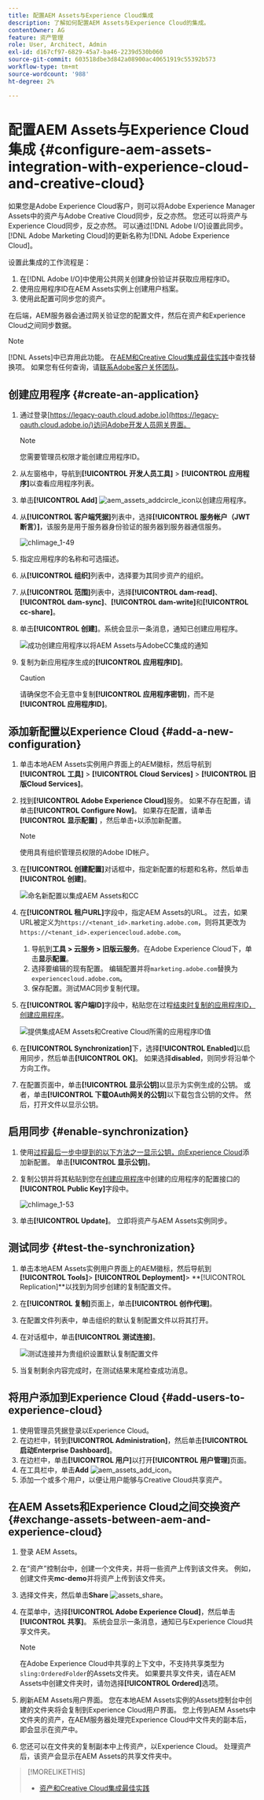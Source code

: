 ```yaml
---
title: 配置AEM Assets与Experience Cloud集成
description: 了解如何配置AEM Assets与Experience Cloud的集成。
contentOwner: AG
feature: 资产管理
role: User, Architect, Admin
exl-id: d167cf97-6829-45a7-ba46-2239d530b060
source-git-commit: 603518dbe3d842a08900ac40651919c55392b573
workflow-type: tm+mt
source-wordcount: '988'
ht-degree: 2%

---
```


# 配置AEM Assets与Experience Cloud集成 {#configure-aem-assets-integration-with-experience-cloud-and-creative-cloud}

如果您是Adobe Experience Cloud客户，则可以将Adobe Experience Manager Assets中的资产与Adobe Creative Cloud同步，反之亦然。 您还可以将资产与Experience Cloud同步，反之亦然。 可以通过[!DNL Adobe I/O]设置此同步。 [!DNL Adobe Marketing Cloud]的更新名称为[!DNL Adobe Experience Cloud]。

设置此集成的工作流程是：

1. 在[!DNL Adobe I/O]中使用公共网关创建身份验证并获取应用程序ID。
1. 使用应用程序ID在AEM Assets实例上创建用户档案。
1. 使用此配置可同步您的资产。

在后端，AEM服务器会通过网关验证您的配置文件，然后在资产和Experience Cloud之间同步数据。

>[!NOTE]
>
>[!DNL Assets]中已弃用此功能。 在[AEM和Creative Cloud集成最佳实践](/help/assets/aem-cc-integration-best-practices.md)中查找替换项。 如果您有任何查询，请[联系Adobe客户关怀团队](https://www.adobe.com/cn/account/sign-in.supportportal.html)。

<!-- Hiding this for now via cqdoc-16834.
![Flow of data when AEM Assets and Creative Cloud are integrated](assets/chlimage_1-48.png)

>[!NOTE]
>
>Sharing assets between Adobe Experience Cloud and Adobe Creative Cloud requires administrator privileges on the AEM instance.
-->

## 创建应用程序 {#create-an-application}

1. 通过登录[https://legacy-oauth.cloud.adobe.io](https://legacy-oauth.cloud.adobe.io/)访问Adobe开发人员网关界面。

   >[!NOTE]
   >
   >您需要管理员权限才能创建应用程序ID。

1. 从左窗格中，导航到&#x200B;**[!UICONTROL 开发人员工具]** > **[!UICONTROL 应用程序]**&#x200B;以查看应用程序列表。
1. 单击&#x200B;**[!UICONTROL Add]** ![aem_assets_addcircle_icon](assets/aem_assets_addcircle_icon.png)以创建应用程序。
1. 从&#x200B;**[!UICONTROL 客户端凭据]**&#x200B;列表中，选择&#x200B;**[!UICONTROL 服务帐户（JWT断言）]**，该服务是用于服务器身份验证的服务器到服务器通信服务。

   ![chlimage_1-49](assets/chlimage_1-49.png)

1. 指定应用程序的名称和可选描述。
1. 从&#x200B;**[!UICONTROL 组织]**&#x200B;列表中，选择要为其同步资产的组织。
1. 从&#x200B;**[!UICONTROL 范围]**&#x200B;列表中，选择&#x200B;**[!UICONTROL dam-read]**、**[!UICONTROL dam-sync]**、**[!UICONTROL dam-write]**&#x200B;和&#x200B;**[!UICONTROL cc-share]**。
1. 单击&#x200B;**[!UICONTROL 创建]**。系统会显示一条消息，通知已创建应用程序。

   ![成功创建应用程序以将AEM Assets与AdobeCC集成的通知](assets/chlimage_1-50.png)

1. 复制为新应用程序生成的&#x200B;**[!UICONTROL 应用程序ID]**。

   >[!CAUTION]
   >
   >请确保您不会无意中复制&#x200B;**[!UICONTROL 应用程序密钥]**，而不是&#x200B;**[!UICONTROL 应用程序ID]**。

## 添加新配置以Experience Cloud {#add-a-new-configuration}

1. 单击本地AEM Assets实例用户界面上的AEM徽标，然后导航到&#x200B;**[!UICONTROL 工具]** > **[!UICONTROL Cloud Services]** > **[!UICONTROL 旧版Cloud Services]**。

1. 找到&#x200B;**[!UICONTROL Adobe Experience Cloud]**&#x200B;服务。 如果不存在配置，请单击&#x200B;**[!UICONTROL Configure Now]**。 如果存在配置，请单击&#x200B;**[!UICONTROL 显示配置]** ，然后单击`+`以添加新配置。

   >[!NOTE]
   >
   >使用具有组织管理员权限的Adobe ID帐户。

1. 在&#x200B;**[!UICONTROL 创建配置]**&#x200B;对话框中，指定新配置的标题和名称，然后单击&#x200B;**[!UICONTROL 创建]**。

   ![命名新配置以集成AEM Assets和CC](assets/aem-ec-integration-config1.png)

1. 在&#x200B;**[!UICONTROL 租户URL]**&#x200B;字段中，指定AEM Assets的URL。 过去，如果URL被定义为`https://<tenant_id>.marketing.adobe.com`，则将其更改为`https://<tenant_id>.experiencecloud.adobe.com`。

   1. 导航到&#x200B;**工具 > 云服务 > 旧版云服务**。在Adobe Experience Cloud下，单击&#x200B;**显示配置**。
   1. 选择要编辑的现有配置。 编辑配置并将`marketing.adobe.com`替换为`experiencecloud.adobe.com`。
   1. 保存配置。测试MAC同步复制代理。

1. 在&#x200B;**[!UICONTROL 客户端ID]**&#x200B;字段中，粘贴您在过程[结束时复制的应用程序ID，创建应用程序](#create-an-application)。

   ![提供集成AEM Assets和Creative Cloud所需的应用程序ID值](assets/cloudservices_tenant_info.png)

1. 在&#x200B;**[!UICONTROL Synchronization]**&#x200B;下，选择&#x200B;**[!UICONTROL Enabled]**&#x200B;以启用同步，然后单击&#x200B;**[!UICONTROL OK]**。 如果选择&#x200B;**disabled**，则同步将沿单个方向工作。

1. 在配置页面中，单击&#x200B;**[!UICONTROL 显示公钥]**&#x200B;以显示为实例生成的公钥。 或者，单击&#x200B;**[!UICONTROL 下载OAuth网关的公钥]**&#x200B;以下载包含公钥的文件。 然后，打开文件以显示公钥。

## 启用同步 {#enable-synchronization}

1. 使用[过程最后一步中提到的以下方法之一显示公钥，向Experience Cloud](#add-a-new-configuration)添加新配置。 单击&#x200B;**[!UICONTROL 显示公钥]**。

1. 复制公钥并将其粘贴到您在[创建应用程序](#create-an-application)中创建的应用程序的配置接口的&#x200B;**[!UICONTROL Public Key]**&#x200B;字段中。

   ![chlimage_1-53](assets/chlimage_1-53.png)

1. 单击&#x200B;**[!UICONTROL Update]**。 立即将资产与AEM Assets实例同步。

## 测试同步 {#test-the-synchronization}

1. 单击本地AEM Assets实例用户界面上的AEM徽标，然后导航到&#x200B;**[!UICONTROL Tools]**> **[!UICONTROL Deployment]**> **[!UICONTROL Replication]**以找到为同步创建的复制配置文件。
1. 在&#x200B;**[!UICONTROL 复制]**&#x200B;页面上，单击&#x200B;**[!UICONTROL 创作代理]**。
1. 在配置文件列表中，单击组织的默认复制配置文件以将其打开。
1. 在对话框中，单击&#x200B;**[!UICONTROL 测试连接]**。

   ![测试连接并为贵组织设置默认复制配置文件](assets/chlimage_1-54.png)

1. 当复制剩余内容完成时，在测试结果末尾检查成功消息。

## 将用户添加到Experience Cloud {#add-users-to-experience-cloud}

1. 使用管理员凭据登录以Experience Cloud。
1. 在边栏中，转到&#x200B;**[!UICONTROL Administration]**，然后单击&#x200B;**[!UICONTROL 启动Enterprise Dashboard]**。
1. 在边栏中，单击&#x200B;**[!UICONTROL 用户]**&#x200B;以打开&#x200B;**[!UICONTROL 用户管理]**&#x200B;页面。
1. 在工具栏中，单击&#x200B;**Add** ![aem_assets_add_icon](assets/aem_assets_add_icon.png)。
1. 添加一个或多个用户，以便让用户能够与Creative Cloud共享资产。

<!-- TBD: Check.
   >[!NOTE]
   >
   >Only the users that you add to Experience Cloud can share assets from AEM Assets to Creative Cloud.

-->

## 在AEM Assets和Experience Cloud之间交换资产 {#exchange-assets-between-aem-and-experience-cloud}

1. 登录 AEM Assets。
1. 在“资产”控制台中，创建一个文件夹，并将一些资产上传到该文件夹。 例如，创建文件夹&#x200B;**mc-demo**&#x200B;并将资产上传到该文件夹。
1. 选择文件夹，然后单击&#x200B;**Share** ![assets_share](assets/do-not-localize/assets_share.png)。
1. 在菜单中，选择&#x200B;**[!UICONTROL Adobe Experience Cloud]**，然后单击&#x200B;**[!UICONTROL 共享]**。 系统会显示一条消息，通知已与Experience Cloud共享文件夹。

   >[!NOTE]
   >
   >在Adobe Experience Cloud中共享的上下文中，不支持共享类型为`sling:OrderedFolder`的Assets文件夹。 如果要共享文件夹，请在AEM Assets中创建文件夹时，请勿选择&#x200B;**[!UICONTROL Ordered]**&#x200B;选项。

1. 刷新AEM Assets用户界面。 您在本地AEM Assets实例的Assets控制台中创建的文件夹将会复制到Experience Cloud用户界面。 您上传到AEM Assets中文件夹的资产，在AEM服务器处理完Experience Cloud中文件夹的副本后，即会显示在资产中。
1. 您还可以在文件夹的复制副本中上传资产，以Experience Cloud。 处理资产后，该资产会显示在AEM Assets的共享文件夹中。

<!-- Removing as per PM guidance via https://jira.corp.adobe.com/browse/CQDOC-16834?focusedCommentId=22881523&page=com.atlassian.jira.plugin.system.issuetabpanels:comment-tabpanel#comment-22881523.

## Exchange assets between AEM Assets and Creative Cloud {#exchange-assets-between-aem-assets-and-creative-cloud}

>[!CAUTION]
>
>The AEM to Creative Cloud Folder Sharing feature is deprecated. Customers are strongly advised to use newer capabilities, like [Adobe Asset Link](https://helpx.adobe.com/enterprise/using/adobe-asset-link.html) or [AEM desktop app](https://helpx.adobe.com/experience-manager/desktop-app/aem-desktop-app.html). Learn more in [AEM and Creative Cloud Integration Best Practices](/help/assets/aem-cc-integration-best-practices.md).

AEM Assets lets you share folders containing assets with Adobe Creative Cloud users.

1. In the Assets console, select the folder to share with Creative Cloud.
1. From the toolbar, click **[!UICONTROL Share]** ![assets_share](assets/do-not-localize/assets_share.png).
1. From the list, select the **[!UICONTROL Adobe Creative Cloud]** option.

   >[!NOTE]
   >
   >The options are available for users with read permissions on the root. Users must have the required permission to access the replication agent information of Marketing Cloud.

1. In the **[!UICONTROL Creative Cloud Sharing]** page, add the user to share the folder with and choose a role for the user. Click **[!UICONTROL Save]** and click **[!UICONTROL OK]**.

1. Log on to Creative Cloud with the credentials of the user you shared the folder with. The shared folder is available in Creative Cloud.

The AEM Assets-Marketing Cloud synchronization is designed in a way that the user machine instance from where the asset is uploaded retains the right to modify the asset. Only these changes are propagated to the other instance.

For example, if an asset is uploaded from an AEM Assets (on premises) instance, the changes to the asset from this instance are propagated to the Marketing Cloud instance. However, the changes done from the Marketing Cloud instance to the same asset aren’t propagated to the AEM instance and vice versa for asset uploaded from Marketing Cloud.
-->

>[!MORELIKETHIS]
>
>* [资产和Creative Cloud集成最佳实践](/help/assets/aem-cc-integration-best-practices.md)

